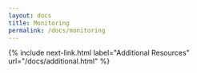```yaml
---
layout: docs
title: Monitoring
permalink: /docs/monitoring
---
```



{% include next-link.html label="Additional Resources" url="/docs/additional.html" %}
